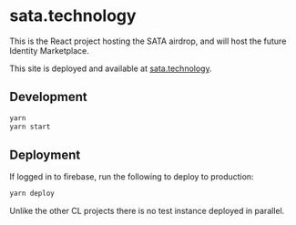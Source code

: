
# sata.technology

This is the React project hosting the SATA airdrop, and will host the future Identity Marketplace.

This site is deployed and available at [sata.technology](https://sata.technology).

## Development

``` bash
yarn
yarn start
```

## Deployment

If logged in to firebase, run the following to deploy to production:

``` bash
yarn deploy
```

Unlike the other CL projects there is no test instance deployed in parallel.
